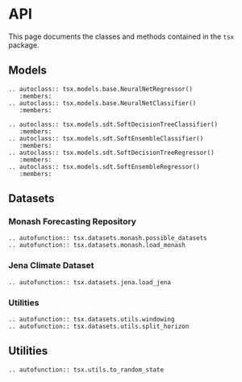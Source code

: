 # API 

This page documents the classes and methods contained in the `tsx` package.


## Models

```{eval-rst}
.. autoclass:: tsx.models.base.NeuralNetRegressor()
   :members:
.. autoclass:: tsx.models.base.NeuralNetClassifier()
   :members:
```

```{eval-rst}
.. autoclass:: tsx.models.sdt.SoftDecisionTreeClassifier()
   :members:
.. autoclass:: tsx.models.sdt.SoftEnsembleClassifier()
   :members:
.. autoclass:: tsx.models.sdt.SoftDecisionTreeRegressor()
   :members:
.. autoclass:: tsx.models.sdt.SoftEnsembleRegressor()
   :members:
```

## Datasets

### Monash Forecasting Repository
```{eval-rst}
.. autofunction:: tsx.datasets.monash.possible_datasets
.. autofunction:: tsx.datasets.monash.load_monash
```

### Jena Climate Dataset
```{eval-rst}
.. autofunction:: tsx.datasets.jena.load_jena
```

### Utilities
```{eval-rst}
.. autofunction:: tsx.datasets.utils.windowing
.. autofunction:: tsx.datasets.utils.split_horizon
```

## Utilities
```{eval-rst}
.. autofunction:: tsx.utils.to_random_state
```

<!-- ### `tsx.datasets.jena` -->
<!-- ```{eval-rst} -->
<!-- .. automodule:: tsx.datasets.jena -->
<!--    :members: -->
<!--    :undoc-members: -->
<!--    :show-inheritance: -->
<!-- ``` -->


<!-- ```{eval-rst} -->
<!-- .. automodule:: tsx.models.base -->
<!--    :members: -->
<!--    :inherited-members: -->
<!--    :undoc-members: -->
<!--    :show-inheritance: -->
<!-- ``` -->


